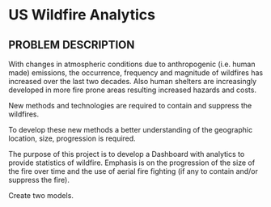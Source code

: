 # US Wildfire Analytics
## PROBLEM DESCRIPTION  
With changes in atmospheric conditions due to anthropogenic (i.e. human made) emissions, the occurrence, frequency and magnitude of wildfires has increased over the last two decades. Also human shelters are increasingly developed in more fire prone areas resulting increased hazards and costs.  

New methods and technologies are required to contain and suppress the wildfires.  

To develop these new methods a better understanding of the geographic location, size, progression is required.  

The purpose of this project is to develop a Dashboard with analytics to provide statistics of wildfire. Emphasis is on the progression of the size of the fire over time and the use of aerial fire fighting (if any to contain and/or suppress the fire). 

Create two models.


